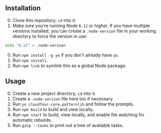 ## Installation

0. Clone this repository; `cd` into it.
0. Make sure you're running Node `0.12` or higher. If you have multiple versions installed, you can create a `.node-version` file in your working directory to force the version in use:

  ```sh
  echo "0.12" > .node-version
  ```
0. Run `npm install -g yo` if you don't already have `yo`.
0. Run `npm install`.
0. Run `npm link` to symlink this as a global Node package.

## Usage

0. Create a new project directory; `cd` into it.
0. Create a `.node-version` file here too if necessary.
0. Run `yo cloudfour-core-patternlib` and follow the prompts.
0. Run `npm build` to build and view locally.
0. Run `npm start` to build, view locally, and enable file watching for automatic rebuilds.
0. Run `gulp --tasks` to print out a tree of available tasks.
